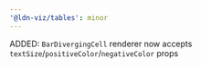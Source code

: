 ```yaml
---
'@ldn-viz/tables': minor
---
```


ADDED: `BarDivergingCell` renderer now accepts `textSize`/`positiveColor`/`negativeColor` props
